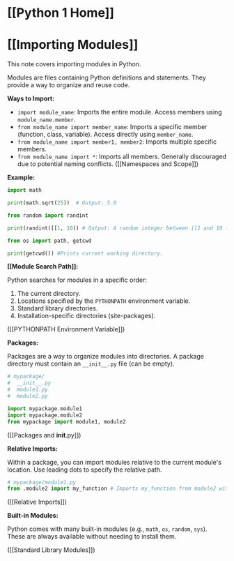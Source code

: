 # [[Python 1 Home]]
# [[Importing Modules]] 
This note covers importing modules in Python.

Modules are files containing Python definitions and statements.  They provide a way to organize and reuse code.

**Ways to Import:**

*   `import module_name`: Imports the entire module. Access members using `module_name.member`.
*   `from module_name import member_name`: Imports a specific member (function, class, variable).  Access directly using `member_name`.
*   `from module_name import member1, member2`: Imports multiple specific members.
*   `from module_name import *`: Imports all members.  Generally discouraged due to potential naming conflicts.  ([[Namespaces and Scope]])

**Example:**

```python
import math

print(math.sqrt(25))  # Output: 5.0

from random import randint

print(randint([[1, 10)) # Output: A random integer between [[1 and 10 (inclusive)

from os import path, getcwd

print(getcwd()) #Prints current working directory.  
```

**[[Module Search Path]]:**

Python searches for modules in a specific order:

1.  The current directory.
2.  Locations specified by the `PYTHONPATH` environment variable.
3.  Standard library directories.
4.  Installation-specific directories (site-packages).

([[PYTHONPATH Environment Variable]])

**Packages:**

Packages are a way to organize modules into directories. A package directory must contain an `__init__.py` file (can be empty).

```python
# mypackage/
#  __init__.py
#  module1.py
#  module2.py

import mypackage.module1
import mypackage.module2 
from mypackage import module1, module2
```

([[Packages and __init__.py]])


**Relative Imports:**

Within a package, you can import modules relative to the current module's location.  Use leading dots to specify the relative path.


```python
# mypackage/module1.py
from .module2 import my_function # Imports my_function from module2 within mypackage
```

([[Relative Imports]])

**Built-in Modules:**

Python comes with many built-in modules (e.g., `math`, `os`, `random`, `sys`).  These are always available without needing to install them.


([[Standard Library Modules]])
